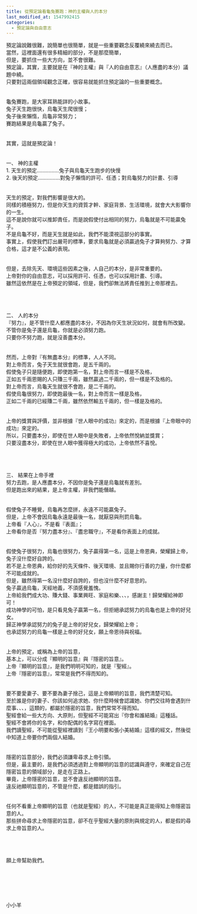 ```yaml
---
title: 從預定論看龜兔賽跑：神的主權與人的本分
last_modified_at: 1547992415
categories:
  - 預定論與自由意志
---
```


預定論說難很難，說簡單也很簡單，就是一些重要觀念反覆繞來繞去而已。<br>當然，這裡面還有很多精細的部分，不是那麼簡單，<br>但是，要抓住一些大方向，並不會很難。<br><!--more-->預定論，其實，主要就是在『神的主權』與『人的自由意志』（人應盡的本分）議題中繞。<br>只要對這兩個領域觀念正確，很容易就能抓住預定論的一些重要概念。<br><br><br>龜兔賽跑，是大家耳熟能詳的小故事。<br>兔子天生跑很快，烏龜天生爬很慢；<br>兔子後來懶惰，烏龜非常努力；<br>賽跑結果是烏龜贏了兔子。<br><br><br>其實，這就是預定論！<br><br><br>一、	神的主權<br>1.	天生的預定……………兔子與烏龜天生跑步的快慢<br>2.	後天的預定……………對兔子懶惰的許可、任憑；對烏龜努力的計畫、引導<br><br><br>天生的預定，對我們影響是很大的。<br>同樣的積極努力，但是你天生的資質才幹、家庭背景、生活環境，就會大大影響你的一生。<br>這不是說你就可以推卸責任，而是說假使付出相同的努力，烏龜就是不可能贏兔子。<br>不是烏龜不好，而是天生就是如此，我們不能漠視這部分的事實。<br>事實上，假使我們訂出嚴苛的標準，要求烏龜就是必須贏過兔子才算夠努力、才算合格，這才是不公義的表現。<br><br><br>但是，去除先天、環境這些因素之後，人自己的本分，是非常重要的。<br>上帝對你的自由意志，可以採用許可、任憑，也可以採用計畫、引導。<br>雖然這依然是在上帝預定的領域，但是，我們卻無法將責任推到上帝那裡去。<br><br><br><br><br>二、	人的本分<br>『努力』，是不管什麼人都應盡的本分，不因為你天生狀況如何，就會有所改變。<br>不管你是兔子還是烏龜，你就是必須努力跑。<br>只要你不努力跑，就是沒善盡本分。<br><br><br>然而，上帝對『有無盡本分』的標準，人人不同。<br>對上帝而言，兔子天生就很會跑，是五千兩的。<br>假使兔子只是隨便跑，即使跑第一名，對上帝而言一樣是不及格，<br>正如五千兩恩賜的人只賺三千兩，雖然贏過二千兩的，但一樣是不及格的。<br>對上帝而言，烏龜天生就很不會跑，是二千兩的。<br>假使烏龜很努力，即使跑最後一名，對上帝而言一樣是及格，<br>正如二千兩的已經賺二千兩，雖然依然輸五千兩的，但一樣是及格的。<br><br><br>上帝的獎賞與評價，並非根據『世人眼中的成功』來定的，而是根據『上帝眼中的成功』來定的。<br>所以，只要盡本分，即使在世人眼中是失敗者，上帝依然悅納並獎賞；<br>只要沒盡本分，即使在世人眼中獲得極大的成功，上帝依然不喜悅。<br><br><br><br><br>三、	結果在上帝手裡<br>努力去跑，是人應盡本分，不因你是兔子還是烏龜就有差別。<br>但是跑出來的結果，是上帝主權，非我們能僭越。<br><br><br>假使兔子不睡覺，烏龜再怎麼拼，永遠不可能贏兔子。<br>但是，上帝不會因烏龜永遠是最後一名，就厭惡與刑罰烏龜。<br>上帝看『人心』，不是看『表面』；<br>上帝看你是否『努力盡本分』、『盡忠職守』，不是看你表面上的成就。<br><br><br>假使兔子很努力，烏龜也很努力，兔子贏得第一名，這是上帝恩典，榮耀歸上帝，兔子沒什麼好自誇的。<br>若不是上帝恩典，給你好的先天條件、後天環境、並且賜你行善的力量，你什麼都不可能成就的。<br>但是，雖然得第一名沒什麼好自誇的，但也沒什麼不好意思的。<br>兔子贏過烏龜，天經地義，不須感覺羞愧。<br>上帝給我們成大功、賺大錢、事業興旺、家庭和樂、、、，感謝主！歸榮耀給神即可！<br>成功神學的可怕，是只看見兔子贏第一名，但拒絕承認努力的烏龜也是上帝的好兒女。<br>歸正神學承認努力的兔子是上帝的好兒女，歸榮耀給上帝；<br>也承認努力的烏龜一樣是上帝的好兒女，願上帝恩待與祝福。<br><br><br>上帝的預定，或稱為上帝的旨意，<br>基本上，可以分成『顯明的旨意』與『隱密的旨意』。<br>上帝『顯明的旨意』，是我們明明可知的，就是『聖經』。<br>上帝『隱密的旨意』，常常是我們不得而知的。<br><br><br>要不要愛妻子、要不要為妻子捨己，這是上帝顯明的旨意，我們清楚可知。<br>至於誰是你的妻子、你該如何追求她、你什麼時候會認識她、你們交往時會遇到什麼事、、、，這類的，都屬於隱密的旨意，我們常常不得而知。<br>聖經會給一些大方向、大原則，但聖經不可能寫出『你會和誰結婚』這種話。<br>聖經不會將你的名字，和你配偶的名字寫在裡面。<br>我們讀聖經，不可能從聖經裡讀到『王小明要和張小美結婚』這樣的經文，然後從中知道上帝要你們兩個人結婚。<br><br><br>隱密的旨意部分，我們必須謙卑尋求上帝引領。<br>但是，最主要的，是我們必須透過對上帝顯明的旨意的認識與遵守，來確定自己在隱密旨意的領域部分，是走在正路上。<br>畢竟，上帝隱密的旨意，並不會違反祂顯明的旨意。<br>違反祂顯明旨意的，不管是什麼，都是錯誤的指引。<br><br><br>任何不看重上帝顯明的旨意（也就是聖經）的人，不可能是真正能得知上帝隱密旨意的人。<br>那些拼命尋求上帝隱密的旨意，卻不在乎聖經大量的原則與規定的人，都是假的尋求上帝旨意的人。<br><br><br><br><br>願上帝幫助我們。<br><br><br><br><br><br><br>小小羊
